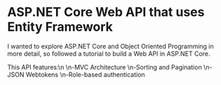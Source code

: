 <h1> ASP.NET Core Web API that uses Entity Framework </h1>

I wanted to explore ASP.NET Core and Object Oriented Programming in more detail, so followed a tutorial to build a Web API in ASP.NET Core.

This API features:\n
\n-MVC Architecture
\n-Sorting and Pagination
\n-JSON Webtokens
\n-Role-based authentication
